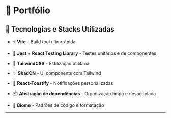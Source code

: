 🏥 Portfólio
======================

🚀 Tecnologias e Stacks Utilizadas
----------------------------------

- ⚡ **Vite** - Build tool ultrarrápida

- 🧪 **Jest** + **React Testing Library** - Testes unitários e de componentes

- 🎨 **TailwindCSS** - Estilização utilitária

- ✨ **ShadCN** - UI components com Tailwind

- 🍞 **React-Toastify** - Notificações personalizadas

- 📦 **Abstração de dependências** - Organização limpa e desacoplada

- 📀 **Biome** - Padrões de código e formatação

* * * * *